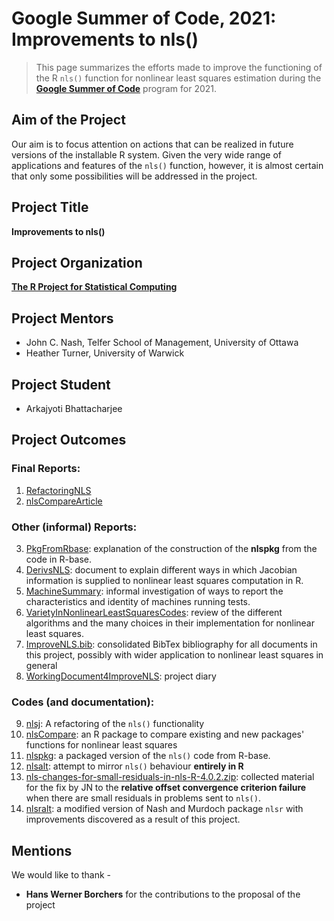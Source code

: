 # Google Summer of Code, 2021: Improvements to nls()
> This page summarizes the efforts made to improve the functioning of the R `nls()` function for nonlinear least 
squares estimation during the [**Google Summer of Code**](https://summerofcode.withgoogle.com/) program for 2021.

## Aim of the Project
Our aim is to focus attention on actions that can be realized in future versions of the installable R system.
Given the very wide range of applications and features of the `nls()` function, however, it is almost certain that only some possibilities will be addressed in the project. 

## Project Title
**Improvements to nls()**

## Project Organization
[**The R Project for Statistical Computing**](https://www.r-project.org/)

## Project Mentors
- John C. Nash, Telfer School of Management, University of Ottawa
- Heather Turner, University of Warwick

## Project Student 
- Arkajyoti Bhattacharjee

## Project Outcomes
### **Final Reports:**
 
  1. [RefactoringNLS](https://github.com/ArkaB-DS/GSOC21-improveNLS/blob/master/RefactoringNLS.pdf)
  2. [nlsCompareArticle](https://github.com/ArkaB-DS/GSOC21-improveNLS/blob/master/nlsCompareArticle/nlsCompareArticle.pdf)

### **Other (informal) Reports:**
 
  3. [PkgFromRbase](https://github.com/ArkaB-DS/GSOC21-improveNLS/blob/master/PkgFromRbase.pdf): explanation of the construction of the **nlspkg** from the code in R-base.
  4. [DerivsNLS](https://github.com/ArkaB-DS/GSOC21-improveNLS/blob/master/DerivsNLS.pdf): document to explain different ways in which Jacobian information is supplied to nonlinear least squares computation in R.
  5. [MachineSummary](https://github.com/ArkaB-DS/GSOC21-improveNLS/blob/master/MachineSummary.pdf): informal investigation of ways to report the characteristics and identity of machines running tests.
  6. [VarietyInNonlinearLeastSquaresCodes](https://github.com/ArkaB-DS/GSOC21-improveNLS/blob/master/VarietyInNonlinearLeastSquaresCodes.pdf): review of the different algorithms and the many choices in their implementation for nonlinear least squares.
  7. [ImproveNLS.bib](https://github.com/ArkaB-DS/GSOC21-improveNLS/blob/master/ImproveNLS.bib): consolidated BibTex bibliography for all documents in this project, possibly with wider application to nonlinear least squares in general
  8. [WorkingDocument4ImproveNLS](https://github.com/ArkaB-DS/GSOC21-improveNLS/blob/master/WorkingDocument4ImproveNLS.pdf): project diary

### **Codes (and documentation):**
  
  9. [nlsj](https://github.com/ArkaB-DS/nlsj): A refactoring of the `nls()` functionality
  10. [nlsCompare](https://github.com/ArkaB-DS/nlsCompare): an R package to compare existing and new packages' functions for nonlinear least squares 
  11. [nlspkg](https://github.com/ArkaB-DS/GSOC21-improveNLS/tree/master/nlspkg): a packaged version of the `nls()` code from R-base.
  12. [nlsalt](https://github.com/ArkaB-DS/GSOC21-improveNLS/tree/master/nlsalt): attempt to mirror `nls()` behaviour **entirely in R**
  13. [nls-changes-for-small-residuals-in-nls-R-4.0.2.zip](https://github.com/ArkaB-DS/GSOC21-improveNLS/blob/master/nls-changes-for-small-residuals-in-nls-R-4.0.2.zip): collected material for the fix by JN to the **relative
offset convergence criterion failure** when there are small residuals in problems sent to `nls()`. 
  14. [nlsralt](https://github.com/ArkaB-DS/GSOC21-improveNLS/tree/master/nlsralt): a modified version of Nash and Murdoch package `nlsr` with improvements discovered as a result of this project.

## Mentions

We would like to thank -
- **Hans Werner Borchers** for the contributions to the proposal of the project

